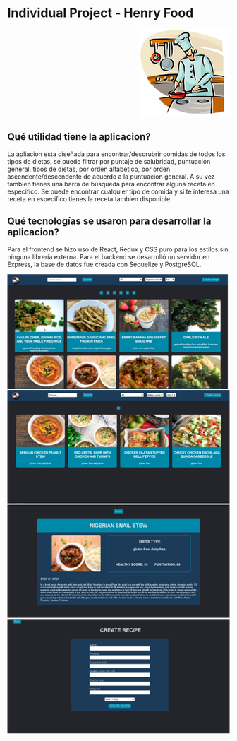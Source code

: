 # Individual Project - Henry Food

<p align="right">
  <img height="200" src="./cooking.png" />
</p>

## Qué utilidad tiene la aplicacion?

La apliacion esta diseñada para encontrar/descrubrir comidas de todos los tipos de dietas, se puede filtrar por puntaje de salubridad, puntuacion general, tipos
de dietas, por orden alfabetico, por orden ascendente/descendente de acuerdo a la puntuacion general. A su vez tambien tienes una barra de búsqueda para encontrar alguna receta en especifico. Se puede encontrar cualquier tipo de comida y si te interesa una receta en especifico tienes la receta tambien disponible.

## Qué tecnologías se usaron para desarrollar la aplicacion? 

Para el frontend se hizo uso de React, Redux y CSS puro para los estilos sin ninguna librería externa. Para el backend se desarrolló un servidor en Express, la base de datos fue creada con Sequelize y PostgreSQL.

<img src="./homefood.png">
<img src="./searchfood.png">
<img src="./detailfood.png">
<img src="./createfood.png">
